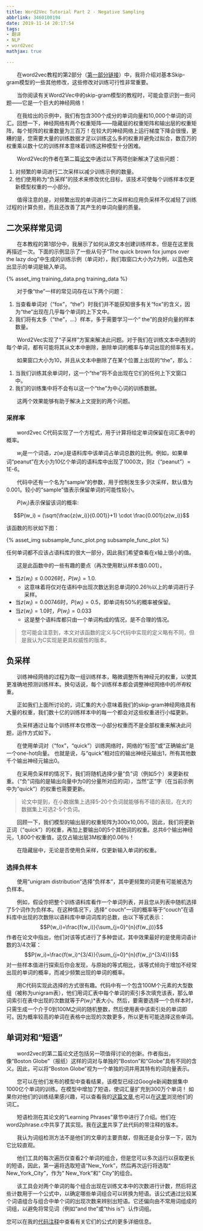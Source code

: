 ```yaml
---
title: Word2Vec Tutorial Part 2 - Negative Sampling
abbrlink: 3460100194
date: 2019-11-14 20:17:54
tags:
- 翻译
- NLP
- word2vec
mathjax: true

---
```

&#8195;&#8195;在word2vec教程的第2部分（[第一部分链接](https://blog.litiezhu.cn/863537285/)）中，我将介绍对基本Skip-gram模型的一些其他修改，这些修改对训练可行性非常重要。

&#8195;&#8195;当你阅读有关Word2Vec中的skip-gram模型的教程时，可能会意识到一些问题——它是一个巨大的神经网络！

&#8195;&#8195;在我给出的示例中，我们有包含300个成分的单词向量和10,000个单词的词汇。回想一下，神经网络有两个权重矩阵——隐藏层的权重矩阵和输出层的权重矩阵，每个矩阵的权重数量为三百万！在较大的神经网络上运行梯度下降会很慢，更糟的是，您需要大量的训练数据才足以训练这么多的权重并避免过拟合，数百万的权重乘以数十亿的训练样本意味着训练这种模型十分困难。

&#8195;&#8195;Word2Vec的作者在第二篇[论文](https://arxiv.org/pdf/1310.4546.pdf)中通过以下两项创新解决了这些问题：

1. 对频繁的单词进行二次采样以减少训练示例的数量。
2. 他们使用称为“负采样”的技术来修改优化目标，该技术可使每个训练样本仅更新模型权重的一小部分。

&#8195;&#8195;值得注意的是，对频繁出现的单词进行二次采样和应用负采样不仅减轻了训练过程的计算负担，而且还改善了其产生的单词向量的质量。

<!--more-->

## 二次采样常见词
&#8195;&#8195;在本教程的第1部分中，我展示了如何从源文本创建训练样本，但是在这里我再描述一次。下面的示例显示了一些从句子“The quick brown fox jumps over the lazy dog”中生成的训练示例（单词对），我们取窗口大小为2为例，以蓝色突出显示的单词是输入单词。

{% asset_img training_data.png training_data %}

&#8195;&#8195;对于像“the”一样的常见词存在以下两个问题：
1. 当查看单词对（“fox”，“the”）时我们并不能获知很多有关“fox”的含义，因为“the”出现在几乎每个单词的上下文中。
2. 我们将有太多（“the”，…）样本，多于需要学习一个“ the”的良好向量的样本数量。

&#8195;&#8195;Word2Vec实现了“子采样”方案来解决此问题。对于我们在训练文本中遇到的每个单词，都有可能将其从文本中删除，删除单词的概率与单词出现的频率有关。

&#8195;&#8195;如果窗口大小为10，并且从文本中删除了在某个位置上出现的“the”，那么：
1. 当我们训练其余单词时，这一个“the”将不会出现在它们的任何上下文窗口中。
2. 我们的训练集中将不会有以这一个“the”为中心词的训练数据。

&#8195;&#8195;这两个效果能够有助于解决上文提到的两个问题。

### 采样率

&#8195;&#8195;word2vec C代码实现了一个方程式，用于计算将给定单词保留在词汇表中的概率。

&#8195;&#8195;$w_i$是一个词语，$z(w_i)$是语料库中该单词占单词总数的比例。例如，如果单词“peanut”在大小为10亿个单词的语料库中出现了1000次，则z（“peanut”）= 1E-6。

&#8195;&#8195;代码中还有一个名为“sample”的参数，用于控制发生多少次采样，默认值为0.001。较小的“sample”值表示保留单词的可能性较小。

&#8195;&#8195;$P(w_i)$表示保留该词的概率:

$$P(w_i) = (\sqrt{\frac{z(w_i)}{0.001}}+1) \cdot \frac{0.001}{z(w_i)}$$

该函数的形状如下图：

{% asset_img subsample_func_plot.png subsample_func_plot %}

任何单词都不应该占语料库的很大一部分，因此我们希望查看在x轴上很小的值。

&#8195;&#8195;这是此函数中的一些有趣的要点（再次使用默认样本值0.001）。

* 当$z(w_i)\le0.0026$时，$P(w_i)=1.0$.
  * 这意味着将仅对在语料中出现次数达到总单词的0.26％以上的单词进行子采样。
* 当$z(w_i)=0.00746$时，$P(w_i)=0.5$，即单词有50%的概率被保留。
* 当$z(w_i)=1.0$时，$P(w_i)=0.033$
  * 这是整个语料库都只由一个单词构成的情况，是不合理的情况。

> 您可能会注意到，本文对该函数的定义与C代码中实现的定义略有不同，但是我认为C实现是更具权威性的版本。

## 负采样

&#8195;&#8195;训练神经网络的过程为取一组训练样本，略微调整所有神经元的权重，以使其更准确地预测训练样本。换句话说，每个训练样本都会调整神经网络中的*所有*权重。

&#8195;&#8195;正如我们上面所讨论的，词汇集的大小意味着我们的skip-gram神经网络具有大量的权重，我们数十亿的训练样本中的每一个都会对这些权重进行小幅更新。

&#8195;&#8195;负采样通过让每个训练样本仅修改一小部分权重而不是全部权重来解决此问题，运作方式如下。

&#8195;&#8195;在使用单词对（“fox”，“quick”）训练网络时，网络的“标签”或“正确输出”是一个one-hot向量。 也就是说，与“quick”相对应的输出神经元输出1，所有其他数千个输出神经元输出0。

&#8195;&#8195;在采用负采样的情况下，我们将随机选择少量“负”词（例如5个）来更新权重。（“负”词指的是输出向量中为0的分量所对应的词），当然“正”字（在当前示例中为“quick”）的权重也需要更新。

> 论文中提到，在小数据集上选择5-20个负词就能够有不错的表现，在大的数据集上可选2-5个负词。

&#8195;&#8195;回顾一下，我们模型的输出层的权重矩阵为300x10,000。因此，我们将更新正词（“quick”）的权重，再加上要输出0的5个其他词的权重。总共6个输出神经元，1,800个权重值，这仅占输出层3M权重的0.06％！

&#8195;&#8195;在隐藏层中，无论是否使用负采样，仅更新输入单词的权重。

### 选择负样本

&#8195;&#8195;使用“unigram distribution”选择“负样本”，其中更频繁的词更有可能被选为负样本。

&#8195;&#8195;例如，假设你把整个训练语料库看作一个单词列表，并且您从列表中随机选择了5个词作为负样本。在这种情况下，选择“ couch”一词的概率等于“couch”在语料库中出现的次数除以语料库中单词词库的总数，由以下等式表示：
$$P(w_i)=\frac{f(w_i)}{\sum_{j=0}^{n}(f(w_j))}$$
作者在论文中指出，他们对该等式进行了多种尝试，其中效果最好的是使用词语计数的3/4次幂：
$$P(w_i)=\frac{f(w_i)^{3/4}}{\sum_{j=0}^{n}(f(w_j)^{3/4})}$$
对一些样本值进行探索后你会发现，与原始的等式相比，该等式倾向于增加不经常出现的单词的概率，而减少频繁出现的单词的概率。

&#8195;&#8195;用C代码实现此选择的方式很有趣。代码中有一个包含100M个元素的大型数组（被称为unigram表），他们用词汇表中每个单词的索引多次填充该表，那么单词索引在表中出现的次数就等于$P(w_i)$*表大小。然后，要需要选择一个负样本时，只需生成一个介于0到100M之间的随机整数，然后使用表中该索引处的单词即可。因为概率较高的单词在表格中出现的次数更多，所以更有可能选择这些单词。

## 单词对和“短语”

&#8195;&#8195;word2vec的第二篇论文还包括另一项值得讨论的创新。作者指出，像“Boston Globe”（报纸）这样的词对与单独的“Boston”和“Globe”具有不同的含义。因此，可以将“Boston Globe”视为一个单独的词并用其特有的词向量表示。

&#8195;&#8195;您可以在他们发布的模型中查看结果，该模型已经过Google新闻数据集中1000亿个单词的训练。在模型中增加了短语，使词汇量扩充到300万个单词！
如果你对他们的训练结果感兴趣，可以查看我的[这篇文章](http://mccormickml.com/2016/04/12/googles-pretrained-word2vec-model-in-python/),也可以在[这里](https://github.com/chrisjmccormick/inspect_word2vec/tree/master/vocabulary)浏览他们的词汇。

&#8195;&#8195;短语检测在其论文的“Learning Phrases”章节中进行了介绍。他们在word2phrase.c中共享了其实现。我在[这里](https://github.com/chrisjmccormick/word2vec_commented/blob/master/word2phrase.c)共享了此代码的带注释的版本。

&#8195;&#8195;我认为词组检测方法不是他们的文章的主要贡献，但我还是会分享一下，因为它比较直观。

&#8195;&#8195;他们工具的每次遍历仅查看2个单词的组合，但是您可以多次运行以获取更长的短语，因此，第一遍将选取短语“New_York”，然后再次运行将选取“ New_York_City”，作为“ New_York”和“ City”的组合。

&#8195;&#8195;该工具会对两个单词的每个组合出现在训练文本中的次数进行计数，然后将这些计数用于一个公式中，以确定哪些单词组合可以转换为短语。该公式通过比较某个词语组合与组合中单个词的出现次数来辨别出短语。它还偏向由不常用词组成的词组，以避免将常见词（例如“and the”或“this is”）认作词组。

您可以在我的[代码注释](https://github.com/chrisjmccormick/word2vec_commented/blob/master/word2phrase.c)中查看有关它们的公式的更多详细信息。